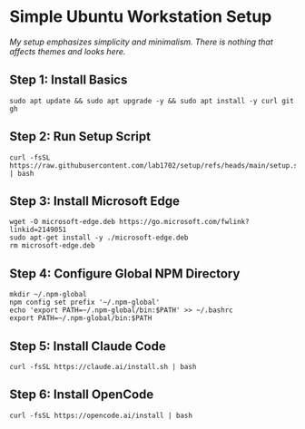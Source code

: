 # Simple Ubuntu Workstation Setup

*My setup emphasizes simplicity and minimalism. There is nothing that affects themes and looks here.*

## Step 1: Install Basics

    sudo apt update && sudo apt upgrade -y && sudo apt install -y curl git gh

## Step 2: Run Setup Script

    curl -fsSL https://raw.githubusercontent.com/lab1702/setup/refs/heads/main/setup.sh | bash

## Step 3: Install Microsoft Edge

    wget -O microsoft-edge.deb https://go.microsoft.com/fwlink?linkid=2149051
    sudo apt-get install -y ./microsoft-edge.deb
    rm microsoft-edge.deb

## Step 4: Configure Global NPM Directory

    mkdir ~/.npm-global
    npm config set prefix '~/.npm-global'
    echo 'export PATH=~/.npm-global/bin:$PATH' >> ~/.bashrc
    export PATH=~/.npm-global/bin:$PATH

## Step 5: Install Claude Code

    curl -fsSL https://claude.ai/install.sh | bash

## Step 6: Install OpenCode

    curl -fsSL https://opencode.ai/install | bash
